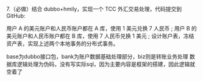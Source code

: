 7.（必做）结合 dubbo+hmily，实现一个 TCC 外汇交易处理，代码提交到 GitHub:

用户 A 的美元账户和人民币账户都在 A 库，使用 1 美元兑换 7 人民币 ;
用户 B 的美元账户和人民币账户都在 B 库，使用 7 人民币兑换 1 美元 ;
设计账户表，冻结资产表，实现上述两个本地事务的分布式事务。

base为dubbo接口包，bank为账户数据基础处理部分，biz则是转账业务处理
数据库逻辑处理为伪码，没有写实际sql，因为主要内容是框架的搭建，因此逻辑就空着了